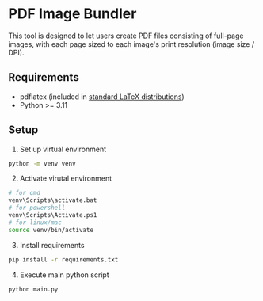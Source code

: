 # PDF Image Bundler

This tool is designed to let users create PDF files consisting of full-page images, with each page sized to each image's print resolution (image size / DPI).

## Requirements

- pdflatex (included in [standard LaTeX distributions](https://www.latex-project.org/get/))
- Python >= 3.11

## Setup

1. Set up virtual environment

```sh
python -m venv venv
```

2. Activate virutal environment
```sh
# for cmd
venv\Scripts\activate.bat
# for powershell
venv\Scripts\Activate.ps1
# for linux/mac
source venv/bin/activate
```

3. Install requirements
```sh
pip install -r requirements.txt
```

4. Execute main python script

```sh
python main.py
```
